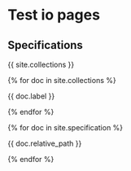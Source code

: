 # Test io pages

## Specifications

{{ site.collections }}

{% for doc in site.collections %}
<p>{{ doc.label }}</p>
{% endfor %}

{% for doc in site.specification %}
<p>{{ doc.relative_path }}</p>
{% endfor %}
